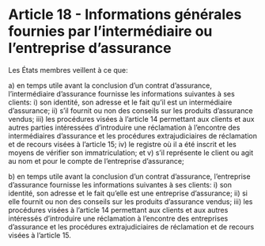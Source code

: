 # Article 18 - Informations générales fournies par l’intermédiaire ou l’entreprise d’assurance


Les États membres veillent à ce que:

a) en temps utile avant la conclusion d’un contrat d’assurance, l’intermédiaire d’assurance fournisse les informations suivantes à ses clients: i) son identité, son adresse et le fait qu’il est un intermédiaire d’assurance; ii) s’il fournit ou non des conseils sur les produits d’assurance vendus; iii) les procédures visées à l’article 14 permettant aux clients et aux autres parties intéressées d’introduire une réclamation à l’encontre des intermédiaires d’assurance et les procédures extrajudiciaires de réclamation et de recours visées à l’article 15; iv) le registre où il a été inscrit et les moyens de vérifier son immatriculation; et v) s’il représente le client ou agit au nom et pour le compte de l’entreprise d’assurance;

b) en temps utile avant la conclusion d’un contrat d’assurance, l’entreprise d’assurance fournisse les informations suivantes à ses clients: i) son identité, son adresse et le fait qu’elle est une entreprise d’assurance; ii) si elle fournit ou non des conseils sur les produits d’assurance vendus; iii) les procédures visées à l’article 14 permettant aux clients et aux autres intéressés d’introduire une réclamation à l’encontre des entreprises d’assurance et les procédures extrajudiciaires de réclamation et de recours visées à l’article 15.
